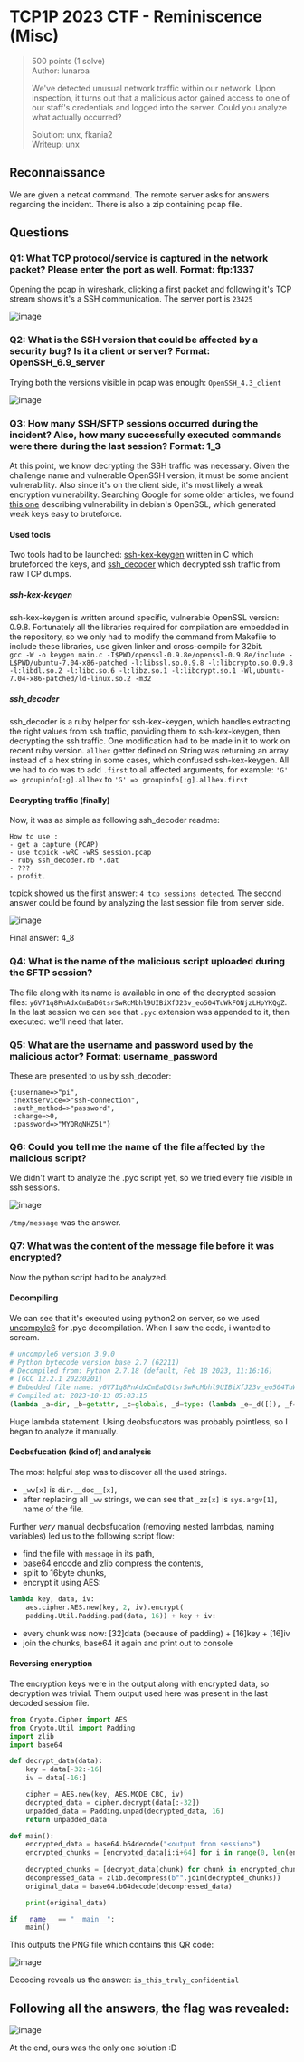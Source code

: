 # TCP1P 2023 CTF - Reminiscence (Misc)

> 500 points (1 solve)\
> Author: lunaroa
> 
> We've detected unusual network traffic within our network. Upon inspection, it turns out that a malicious actor gained access to one of our staff's credentials and logged into the server. Could you analyze what actually occurred?
>
> Solution: unx, fkania2\
> Writeup: unx

## Reconnaissance
We are given a netcat command. The remote server asks for answers regarding the incident. There is also a zip containing pcap file.

## Questions

### Q1: What TCP protocol/service is captured in the network packet? Please enter the port as well. Format: ftp:1337
Opening the pcap in wireshark, clicking a first packet and following it's TCP stream shows it's a SSH communication. The server port is `23425`

![image](https://github.com/zazolcgeslajazn/writeups/assets/28658966/8f56f32a-bd1a-474e-9e05-8d3d1c4ea032)


### Q2: What is the SSH version that could be affected by a security bug? Is it a client or server? Format: OpenSSH_6.9_server
Trying both the versions visible in pcap was enough: `OpenSSH_4.3_client`

![image](https://github.com/zazolcgeslajazn/writeups/assets/28658966/3ceac8b6-7ea8-433d-82a1-8fe2cb7ffb92)


### Q3: How many SSH/SFTP sessions occurred during the incident? Also, how many successfully executed commands were there during the last session? Format: 1_3

At this point, we know decrypting the SSH traffic was necessary. Given the challenge name and vulnerable OpenSSH version, it must be some ancient vulnerability. Also since it's on the client side,  it's most likely a weak encryption vulnerability. Searching Google for some older articles, we found [this one](https://www.cr0.org/progs/sshfun/) describing vulnerability in debian's OpenSSL, which generated weak keys easy to bruteforce.

#### Used tools
Two tools had to be launched: [ssh-kex-keygen](https://github.com/trou/ssh_kex_keygen/blob/master/README) written in C which bruteforced the keys, and [ssh_decoder](https://github.com/jjyg/ssh_decoder) which decrypted ssh traffic from raw TCP dumps.

##### ssh-kex-keygen
ssh-kex-keygen is written around specific, vulnerable OpenSSL version: 0.9.8. Fortunately all the libraries required for compilation are embedded in the repository, so we only had to modify the command from Makefile to include these libraries, use given linker and cross-compile for 32bit.\
`gcc -W -o keygen main.c -I$PWD/openssl-0.9.8e/openssl-0.9.8e/include -L$PWD/ubuntu-7.04-x86-patched -l:libssl.so.0.9.8 -l:libcrypto.so.0.9.8 -l:libdl.so.2 -l:libc.so.6 -l:libz.so.1 -l:libcrypt.so.1 -Wl,ubuntu-7.04-x86-patched/ld-linux.so.2 -m32`

##### ssh_decoder
ssh_decoder is a ruby helper for ssh-kex-keygen, which handles extracting the right values from ssh traffic, providing them to ssh-kex-keygen, then decrypting the ssh traffic. One modification had to be made in it to work on recent ruby version. `allhex` getter defined on String was returning an array instead of a hex string in some cases, which confused ssh-kex-keygen. All we had to do was to add `.first` to all affected arguments, for example: `'G' => groupinfo[:g].allhex` to `'G' => groupinfo[:g].allhex.first`

#### Decrypting traffic (finally)
Now, it was as simple as following ssh_decoder readme:
```
How to use :
- get a capture (PCAP)
- use tcpick -wRC -wRS session.pcap 
- ruby ssh_decoder.rb *.dat
- ???
- profit.
```

tcpick showed us the first answer: `4 tcp sessions detected`. The second answer could be found by analyzing the last session file from server side.

![image](https://github.com/zazolcgeslajazn/writeups/assets/28658966/771a1743-ff01-4867-8fd8-cb37fb75bcee)


Final answer: 4_8

### Q4: What is the name of the malicious script uploaded during the SFTP session?
The file along with its name is available in one of the decrypted session files: `y6V71q8PnAdxCmEaDGtsrSwRcMbhl9UIBiXfJ23v_eo504TuWkFONjzLHpYKQgZ`. In the last session we can see that `.pyc` extension was appended to it, then executed: we'll need that later.

### Q5: What are the username and password used by the malicious actor? Format: username_password
These are presented to us by ssh_decoder:
```
{:username=>"pi",
 :nextservice=>"ssh-connection",
 :auth_method=>"password",
 :change=>0,
 :password=>"MYQRqNHZ51"}
```

### Q6: Could you tell me the name of the file affected by the malicious script?
We didn't want to analyze the .pyc script yet, so we tried every file visible in ssh sessions. 

![image](https://github.com/zazolcgeslajazn/writeups/assets/28658966/3b0b94e6-e95c-4583-bfbe-2204d2a48468)

`/tmp/message` was the answer.

### Q7: What was the content of the message file before it was encrypted?
Now the python script had to be analyzed.
#### Decompiling
We can see that it's executed using python2 on server, so we used [uncompyle6](https://pypi.org/project/uncompyle6/) for .pyc decompilation. When I saw the code, i wanted to scream.
```python
# uncompyle6 version 3.9.0
# Python bytecode version base 2.7 (62211)
# Decompiled from: Python 2.7.18 (default, Feb 18 2023, 11:16:16) 
# [GCC 12.2.1 20230201]
# Embedded file name: y6V71q8PnAdxCmEaDGtsrSwRcMbhl9UIBiXfJ23v_eo504TuWkFONjzLHpYKQgZ.py
# Compiled at: 2023-10-13 05:03:15
(lambda _a=dir, _b=getattr, _c=globals, _d=type: (lambda _e=_d([]), _f=_d(()), _g=_d({}): (lambda _h=_c()[_e(_c())[_a == _b]]: (lambda _i=_c()[_e(_c())[_a == _b]], _ww=_a.__doc__, _yy=_a == _b, _xx=_a == _a: (lambda _j=_b(_i, _ww[(~_xx * ~_xx) ** (~_xx * ~_xx) + ~_xx * ~_xx * ~_xx * ~_xx + -~_xx * ~_xx * ~_xx - _xx] + _ww[(~_xx * ~_xx) ** (~_xx * ~_xx) + ~_xx * ~_xx * ~_xx * ~_xx + -~_xx * ~_xx * ~_xx - _xx] + _ww[_xx] + _ww[59] + _ww[100] + _ww[5] + _ww[-~_xx] + _ww[10] + _ww[(~_xx * ~_xx) ** (~_xx * ~_xx) + ~_xx * ~_xx * ~_xx * ~_xx + -~_xx * ~_xx * ~_xx - _xx] + _ww[(~_xx * ~_xx) ** (~_xx * ~_xx) + ~_xx * ~_xx * ~_xx * ~_xx + -~_xx * ~_xx * ~_xx - _xx]): (lambda _zz=_b(_j(_ww[19] + _ww[461] + _ww[19]), _ww[38] + _ww[-~_xx] + _ww[30] + _ww[192])[_yy]: (lambda _k=_j(_zz[44] + _zz[21]), _l=_j(_zz[14] + _zz[22] + _zz[-~_xx] + _zz[59] + _zz[20] + _zz[44] + chr(46) + _zz[14] + _zz[35] + _zz[59] + _zz[29] + _zz[43] + _zz[22] + chr(46) + _zz[11] + _zz[16] + _zz[23]), _m=_j(_zz[14] + _zz[22] + _zz[-~_xx] + _zz[59] + _zz[20] + _zz[44] + chr(46) + _zz[32] + _zz[20] + _zz[35] + _zz[30] + chr(46) + _zz[9] + _zz[17] + _zz[12] + _zz[12] + _zz[35] + _zz[10] + _zz[63]), _n=_j(_zz[56] + _zz[30] + _zz[35] + _zz[28]), _o=_j(_zz[63] + _zz[30] + _zz[44] + _zz[28]), _p=_j(_zz[35] + _zz[44]), _q=_j(_zz[28] + _zz[17] + _zz[21] + _zz[43] + _zz[3] + _zz[47]): (lambda _r=_b(_o, _zz[63] + _zz[30] + _zz[44] + _zz[28])(_zz[15] + _zz[43] + _zz[21] + _zz[21] + _zz[17] + _zz[63] + _zz[43]), _s=_b(_k, _zz[49] + _zz[22] + _zz[17] + _zz[10] + _zz[12] + _zz[44] + _zz[15]), _t=_b(_p, _zz[44] + _zz[59] + _zz[43] + _zz[10]), _u=_b(_q, _zz[28] + _zz[3] + _zz[47] + _zz[43] + _zz[10] + _zz[26] + _zz[44] + _zz[12] + _zz[43]): (lambda _v=lambda _w, _x, _y: _b(_b(_b(_b(_l, _zz[14] + _zz[35] + _zz[59] + _zz[29] + _zz[43] + _zz[22]), _zz[11] + _zz[16] + _zz[23]), _zz[10] + _zz[43] + _zz[24])(_w, -~_xx, _y), _zz[43] + _zz[10] + _zz[26] + _zz[22] + _zz[-~_xx] + _zz[59] + _zz[20])(_b(_b(_b(_m, _zz[32] + _zz[20] + _zz[35] + _zz[30]), _zz[9] + _zz[17] + _zz[12] + _zz[12] + _zz[35] + _zz[10] + _zz[63]), _zz[59] + _zz[17] + _zz[12])(_x, ~_xx * ~_xx * ~_xx * ~_xx)) + _w + _y: (lambda _z=_b(_i, _zz[15] + _zz[17] + _zz[59]), _aa=_b(_i, _zz[22] + _zz[17] + _zz[10] + _zz[63] + _zz[43]), _ab=_b(_i, _zz[22] + _zz[43] + _zz[12] + _zz[49] + _zz[26] + _zz[43]), _ac=_b(_i, _zz[26] + _zz[29] + _zz[22]), _ad=_b(_i, _zz[30] + _zz[35] + _zz[21] + _zz[20]), _ae=_b(_i, _zz[30] + _zz[43] + _zz[10]): (lambda _af=lambda _ag: _ab((lambda _ah, _ai: _ah + [_ag[_ai:_ai + ~_xx * ~_xx * ~_xx * ~_xx]]), _aa(_yy, len(_ag), ~_xx * ~_xx * ~_xx * ~_xx), []): (lambda _aj=_af(_b(_n, _zz[26] + _zz[44] + _zz[15] + _zz[59] + _zz[22] + _zz[43] + _zz[21] + _zz[21])(_u(_b(_t(_r[_yy], _zz[22] + _zz[28]), _zz[22] + _zz[43] + _zz[17] + _zz[12])()))): _b(_i, _zz[59] + _zz[22] + _zz[35] + _zz[10] + _zz[20])(_u(_b(_b(_i, _zz[21] + _zz[20] + _zz[22])(), _zz[55] + _zz[44] + _zz[35] + _zz[10])(_z((lambda _ak: _v(_s(~_xx * ~_xx * ~_xx * ~_xx), _ak, _s(~_xx * ~_xx * ~_xx * ~_xx))), _aj)))))())())())())())())())())())())())()
```
Huge lambda statement. Using deobsfucators was probably pointless, so I began to analyze it manually.
#### Deobsfucation (kind of) and analysis
The most helpful step was to discover all the used strings.
- `_ww[x]` is `dir.__doc__[x]`,
- after replacing all `_ww` strings, we can see that `_zz[x]` is `sys.argv[1]`, name of the file.


Further *very* manual deobsfucation (removing nested lambdas, naming variables) led us to the following script flow:
- find the file with `message` in its path,
- base64 encode and zlib compress the contents,
- split to 16byte chunks,
- encrypt it using AES:
```python
lambda key, data, iv:
    aes.cipher.AES.new(key, 2, iv).encrypt(
    padding.Util.Padding.pad(data, 16)) + key + iv:
```
- every chunk was now: [32]data (because of padding) + [16]key + [16]iv
- join the chunks, base64 it again and print out to console

#### Reversing encryption
The encryption keys were in the output along with encrypted data, so decryption was trivial.
Them output used here was present in the last decoded session file.
```python
from Crypto.Cipher import AES
from Crypto.Util import Padding
import zlib
import base64

def decrypt_data(data):
    key = data[-32:-16]
    iv = data[-16:]

    cipher = AES.new(key, AES.MODE_CBC, iv)
    decrypted_data = cipher.decrypt(data[:-32])
    unpadded_data = Padding.unpad(decrypted_data, 16)
    return unpadded_data

def main():
    encrypted_data = base64.b64decode("<output from session>")
    encrypted_chunks = [encrypted_data[i:i+64] for i in range(0, len(encrypted_data) - 32, 64)]
    
    decrypted_chunks = [decrypt_data(chunk) for chunk in encrypted_chunks]
    decompressed_data = zlib.decompress(b"".join(decrypted_chunks))
    original_data = base64.b64decode(decompressed_data)

    print(original_data)

if __name__ == "__main__":
    main()
```

This outputs the PNG file which contains this QR code:

![image](https://github.com/zazolcgeslajazn/writeups/assets/28658966/34544f73-1aa2-403d-a746-771dd202f387)

Decoding reveals us the answer: `is_this_truly_confidential`

## Following all the answers, the flag was revealed:

![image](https://github.com/zazolcgeslajazn/writeups/assets/28658966/39cf1cfe-8413-478b-93e3-33deb3129e47)

At the end, ours was the only one solution :D
